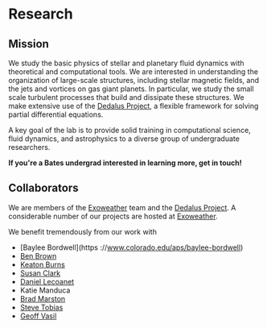 # Research

## Mission

We study the basic physics of stellar and planetary fluid dynamics with theoretical and computational tools. We are interested in understanding the organization of large-scale structures, including stellar magnetic fields, and the jets and vortices on gas giant planets. In particular, we study the small scale turbulent processes that build and dissipate these structures. We make extensive use of the [Dedalus Project](http://dedalus-project.org), a flexible framework for solving partial differential equations. 

A key goal of the lab is to provide solid training in computational science, fluid dynamics, and astrophysics to a diverse group of undergraduate researchers. 

**If you're a Bates undergrad interested in learning more, get in touch!**

## Collaborators

We are members of the [Exoweather](http://exoweather.org) team and the [Dedalus Project](http://dedalus-project.org). A considerable number of our projects are hosted at [Exoweather](http://exoweather.org).

We benefit tremendously from our work with

* [Baylee Bordwell](https ://www.colorado.edu/aps/baylee-bordwell)
* [Ben Brown](https://bpbrown.bitbucket.io/)
* [Keaton Burns](http://keaton-burns.com/)
* [Susan Clark](https://www.sns.ias.edu/~seclark/)
* [Daniel Lecoanet](https://www.princeton.edu/~lecoanet/)
* Katie Manduca
* [Brad Marston](http://www.brown.edu/Research/bradmarston/Professor_Marston/Welcome.html)
* [Steve Tobias](http://www1.maths.leeds.ac.uk/~smt/)
* [Geoff Vasil](http://sydney.edu.au/science/people/geoffrey.vasil.php)
